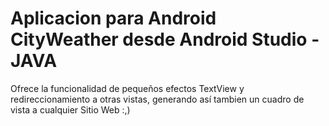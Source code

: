 # Aplicacion para Android CityWeather desde Android Studio - JAVA
Ofrece la funcionalidad de pequeños efectos TextView y redireccionamiento a otras vistas, generando así tambien un cuadro de vista a cualquier Sitio Web :,)
